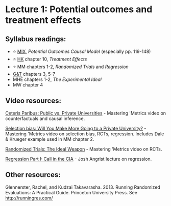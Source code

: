 # Lecture 1: Potential outcomes and treatment effects

## Syllabus readings:

* :star: [MIX](https://mixtape.scunning.com/), *Potential Outcomes Causal Model* (especially pp. 119-148)
* :star: [HK](https://theeffectbook.net/) chapter 10, *Treatment Effects*
* :star: MM chapters 1-2, *Randomized Trials* and *Regression*
* [G&T](https://elibrary.worldbank.org/doi/book/10.1596/978-1-4648-1497-6?chapterTab=true) chapters 3, 5-7
* MHE chapters 1-2, *The Experimental Ideal*
* MW chapter 4

## Video resources:

[Ceteris Paribus: Public vs. Private Universities](https://www.youtube.com/watch?v=iPBV3BlV7jk) - Mastering 'Metrics video on counterfactuals and causal inference.

[Selection bias: Will You Make More Going to a Private University?](https://www.youtube.com/watch?v=6YrIDhaUQOE) - Mastering 'Metrics video on selection bias, RCTs, regression. Includes Dale & Krueger example used in MM chapter 2.

[Randomized Trials: The Ideal Weapon](https://www.youtube.com/watch?v=eGRd8jBdNYg&list=RDCMUCnkEhPBMZcEO0QGu51fDFDg&index=2) - Mastering 'Metrics video on RCTs.

[Regression Part I: Call in the CIA](https://www.youtube.com/watch?v=OwNxEaOF8yY) - Josh Angrist lecture on regression.


## Other resources:

Glennerster, Rachel, and Kudzai Takavarasha. 2013. Running Randomized Evaluations: A Practical Guide. Princeton University Press. See http://runningres.com/
